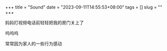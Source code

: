 +++
title = "Sound"
date = "2023-09-11T14:55:53+08:00"
tags = []
slug = ""
+++

妈妈打视频电话前轻轻把我的房门关上了

呜呜呜

常常因为家人的一些行为感动

